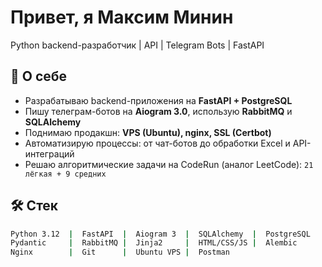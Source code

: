 <h1 align="left">Привет, я Максим Минин</h1>
<p align="left">
Python backend-разработчик | API | Telegram Bots | FastAPI 
</p>

## 🧩 О себе
- Разрабатываю backend-приложения на **FastAPI + PostgreSQL**
- Пишу телеграм-ботов на **Aiogram 3.0**, использую **RabbitMQ** и **SQLAlchemy**
- Поднимаю продакшн: **VPS (Ubuntu), nginx, SSL (Certbot)**
- Автоматизирую процессы: от чат-ботов до обработки Excel и API-интеграций
- Решаю алгоритмические задачи на CodeRun (аналог LeetCode): `21 лёгкая + 9 средних`

## 🛠️ Стек

```bash
Python 3.12  |  FastAPI  |  Aiogram 3  |  SQLAlchemy  |  PostgreSQL
Pydantic     |  RabbitMQ |  Jinja2     |  HTML/CSS/JS |  Alembic
Nginx        |  Git      |  Ubuntu VPS |  Postman
